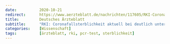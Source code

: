 ```yaml
---
date:          2020-10-21
redirect:      https://www.aerzteblatt.de/nachrichten/117605/RKI-Coronafallsterblichkeit-aktuell-bei-deutlich-unter-1-Prozent
title:         Deutsches Ärzteblatt
subtitle:      "RKI: Corona­fallsterblichkeit aktuell bei deutlich unter 1 Prozent"
categories:    [Wissenschaft]
tags:          [ärzteblatt, rki, pcr-test, sterblichkeit]
---
```

